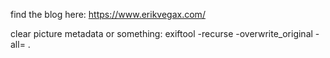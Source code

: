 find the blog here: https://www.erikvegax.com/

clear picture metadata or something: exiftool -recurse -overwrite_original -all= .